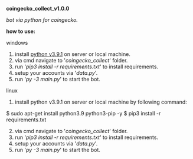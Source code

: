 **coingecko_collect_v1.0.0**

_bot via python for coingecko._

**how to use:**

windows

1. install [python v3.9.1](https://www.python.org/downloads/) on server or local machine.
2. via cmd navigate to '_coingecko_collect_' folder.
3. run '_pip3 install -r requirements.txt_' to install requirements.
4. setup your accounts via '_data.py_'.
5. run '_py -3 main.py_' to start the bot.

linux

1. install python v3.9.1 on server or local machine by following command:

$ sudo apt-get install python3.9 python3-pip -y
$ pip3 install -r requirements.txt

2. via cmd navigate to '_coingecko_collect_' folder.
3. run '_pip3 install -r requirements.txt_' to install requirements.
4. setup your accounts via '_data.py_'.
5. run '_py -3 main.py_' to start the bot.
